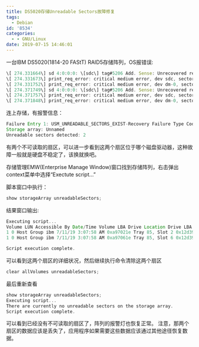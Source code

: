 ```yaml
---
title: DS5020存储Unreadable Sectors故障修复
tags:
  - Debian
id: '8534'
categories:
  - - GNU/Linux
date: 2019-07-15 14:46:01
---
```



<!-- more -->
一台IBM DS5020(1814-20 FAStT) RAID5存储阵列，OS报错误:
```js
\[ 274.331664\] sd 4:0:0:0: \[sdc\] tag#5206 Add. Sense: Unrecovered read error
\[ 274.331673\] print_req_error: critical medium error, dev sdc, sector 177668608
\[ 274.331752\] print_req_error: critical medium error, dev dm-0, sector 177668608
\[ 274.371749\] sd 4:0:0:0: \[sdc\] tag#5206 Add. Sense: Unrecovered read error
\[ 274.371757\] print_req_error: critical medium error, dev sdc, sector 177668632
\[ 274.371848\] print_req_error: critical medium error, dev dm-0, sector 177668632
```

连上存储，有报警信息：
```js
Failure Entry 1: USM_UNREADABLE_SECTORS_EXIST-Recovery Failure Type Code: 75
Storage array: Unnamed
Unreadable sectors detected: 2
```
有两个不可读取的扇区，可以进一步看到这两个扇区位于哪个磁盘驱动器，这种故障一般就是硬盘不稳定了，该换就换吧。

存储管理EMW(Enterprise Manage Window)窗口找到存储阵列，右击弹出context菜单中选择“Exectute script…”

脚本窗口中执行：
```js
show storageArray unreadableSectors;
```
结果窗口输出:
```js
Executing script...
Volume LUN Accessible By Date/Time Volume LBA Drive Location Drive LBA Failure Type 
1 0 Host Group ibm 7/11/19 3:07:58 AM 0xa97021e Tray 85, Slot 2 0x12d391e Logical 
1 0 Host Group ibm 7/11/19 3:07:58 AM 0xa97061e Tray 85, Slot 6 0x12d391e Physical 

Script execution complete.
```
可以看到这两个扇区的详细状况，然后继续执行命令清除这两个扇区
```js
clear allVolumes unreadableSectors;
```

最后重新查看

```js
show storageArray unreadableSectors;
Executing script...
There are currently no unreadable sectors on the storage array.
Script execution complete.
```
可以看到已经没有不可读取的扇区了，阵列的报警灯也恢复正常。
注意，那两个扇区的数据应该是丢失了，应用程序如果需要这些数据应该通过其他途径恢复数据。